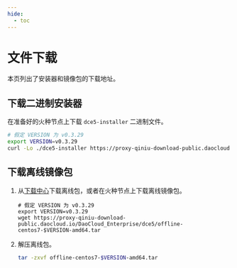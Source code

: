 ```yaml
---
hide:
  - toc
---
```


# 文件下载

本页列出了安装器和镜像包的下载地址。

## 下载二进制安装器

在准备好的火种节点上下载 `dce5-installer` 二进制文件。

```bash
# 假定 VERSION 为 v0.3.29
export VERSION=v0.3.29
curl -Lo ./dce5-installer https://proxy-qiniu-download-public.daocloud.io/DaoCloud_Enterprise/dce5/dce5-installer-$VERSION
```

## 下载离线镜像包

1. 从[下载中心](../../download/dce5.md)下载离线包，或者在火种节点上下载离线镜像包。

    ```shell
    # 假定 VERSION 为 v0.3.29
    export VERSION=v0.3.29
    wget https://proxy-qiniu-download-public.daocloud.io/DaoCloud_Enterprise/dce5/offline-centos7-$VERSION-amd64.tar
    ```

2. 解压离线包。

    ```bash
    tar -zxvf offline-centos7-$VERSION-amd64.tar
    ```
